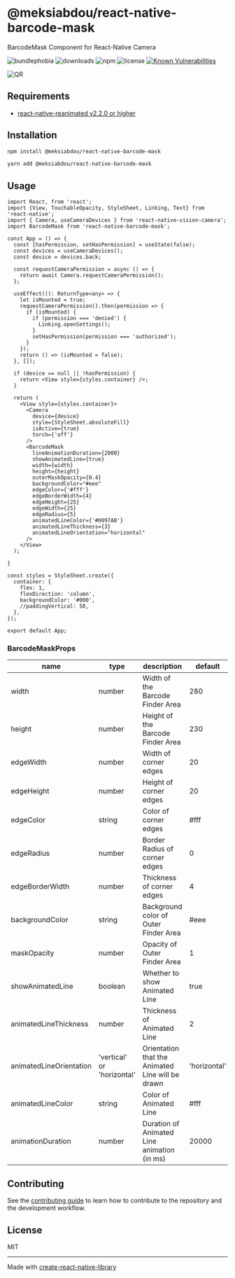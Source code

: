 # @meksiabdou/react-native-barcode-mask

BarcodeMask Component for React-Native Camera

![bundlephobia](https://badgen.net/bundlephobia/minzip/@meksiabdou/react-native-barcode-mask)
![downloads](https://badgen.net/npm/dt/@meksiabdou/react-native-barcode-mask)
![npm](https://badgen.net/npm/v/@meksiabdou/react-native-barcode-mask)
![license](https://badgen.net/github/license/meksiabdou/react-native-barcode-mask)
[![Known Vulnerabilities](https://snyk.io/test/github/meksiabdou/react-native-barcode-mask/badge.svg?targetFile=package.json)](https://snyk.io/test/github/meksiabdou/react-native-barcode-mask?targetFile=package.json)

![QR](https://i.imgur.com/mwkbsE7.gif)


## Requirements

- [react-native-reanimated v2.2.0 or higher](https://github.com/software-mansion/react-native-reanimated)

## Installation

```sh
npm install @meksiabdou/react-native-barcode-mask
```

```sh
yarn add @meksiabdou/react-native-barcode-mask
```

## Usage

```tsx
import React, from 'react';
import {View, TouchableOpacity, StyleSheet, Linking, Text} from 'react-native';
import { Camera, useCameraDevices } from 'react-native-vision-camera';
import BarcodeMask from 'react-native-barcode-mask';

const App = () => {
  const [hasPermission, setHasPermission] = useState(false);
  const devices = useCameraDevices();
  const device = devices.back;

  const requestCameraPermission = async () => {
    return await Camera.requestCameraPermission();
  };

  useEffect((): ReturnType<any> => {
    let isMounted = true;
    requestCameraPermission().then(permission => {
      if (isMounted) {
        if (permission === 'denied') {
          Linking.openSettings();
        }
        setHasPermission(permission === 'authorized');
      }
    });
    return () => (isMounted = false);
  }, []);

  if (device == null || !hasPermission) {
    return <View style={styles.container} />;
  }

  return (
    <View style={styles.container}>
      <Camera
        device={device}
        style={StyleSheet.absoluteFill}
        isActive={true}
        torch={'off'}
      />
      <BarcodeMask
        lineAnimationDuration={2000}
        showAnimatedLine={true}
        width={width}
        height={height}
        outerMaskOpacity={0.4}
        backgroundColor="#eee"
        edgeColor={'#fff'}
        edgeBorderWidth={4}
        edgeHeight={25}
        edgeWidth={25}
        edgeRadius={5}
        animatedLineColor={'#0097AB'}
        animatedLineThickness={3}
        animatedLineOrientation="horizontal"
      />
    </View>
  );

}

const styles = StyleSheet.create({
  container: {
    flex: 1,
    flexDirection: 'column',
    backgroundColor: '#000',
    //paddingVertical: 50,
  },
});

export default App;

```

### BarcodeMaskProps

| name             | type          | description                           | default |
| ---------------- | ------------- | ------------------------------------- | ------- |
| width            | number | Width of the Barcode Finder Area      | 280     |
| height           | number | Height of the Barcode Finder Area     | 230     |
| edgeWidth        | number | Width of corner edges                 | 20      |
| edgeHeight       | number | Height of corner edges                | 20      |
| edgeColor        | string        | Color of corner edges                 | #fff    |
| edgeRadius       | number        | Border Radius of corner edges         | 0       |
| edgeBorderWidth  | number | Thickness of corner edges             | 4       |
| backgroundColor  | string        | Background color of Outer Finder Area | #eee    |
| maskOpacity      | number        | Opacity of Outer Finder Area          | 1       |
| showAnimatedLine | boolean       | Whether to show Animated Line         | true    |
| animatedLineThickness | number | Thickness of Animated Line | 2 |
| animatedLineOrientation | 'vertical' or 'horizontal' | Orientation that the Animated Line will be drawn | 'horizontal' |
| animatedLineColor | string | Color of Animated Line | #fff |
| animationDuration | number | Duration of Animated Line animation (in ms) | 20000 |

## Contributing

See the [contributing guide](CONTRIBUTING.md) to learn how to contribute to the repository and the development workflow.

## License

MIT

---

Made with [create-react-native-library](https://github.com/callstack/react-native-builder-bob)

